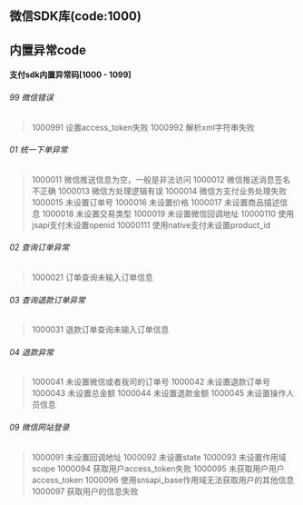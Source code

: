 ## 微信SDK库(code:1000)

## 内置异常code

#### 支付sdk内置异常码[1000 - 1099]

###### 99 微信错误
> 1000991 设置access_token失败
> 1000992 解析xml字符串失败

###### 01 统一下单异常
> 1000011 微信推送信息为空，一般是非法访问
> 1000012 微信推送消息签名不正确
> 1000013 微信方处理逻辑有误
> 1000014 微信方支付业务处理失败
> 1000015 未设置订单号
> 1000016 未设置价格
> 1000017 未设置商品描述信息
> 1000018 未设置交易类型
> 1000019 未设置微信回调地址
> 10000110 使用jsapi支付未设置openid
> 10000111 使用native支付未设置product_id

###### 02 查询订单异常
> 1000021 订单查询未输入订单信息

###### 03 查询退款订单异常
> 1000031 退款订单查询未输入订单信息

###### 04 退款异常
> 1000041 未设置微信或者我司的订单号
> 1000042 未设置退款订单号
> 1000043 未设置总金额
> 1000044 未设置退款金额
> 1000045 未设置操作人员信息

###### 09 微信网站登录
> 1000091 未设置回调地址
> 1000092 未设置state
> 1000093 未设置作用域scope
> 1000094 获取用户access_token失败
> 1000095 未获取用户用户access_token
> 1000096 使用snsapi_base作用域无法获取用户的其他信息
> 1000097 获取用户的信息失败